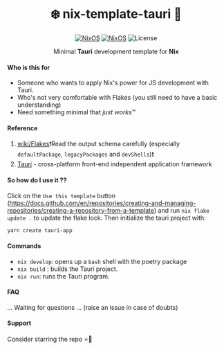 <div align=center>

# ❄️ nix-template-tauri 🦬

[![NixOS](https://img.shields.io/badge/Made_for-javascript-yellow.svg?logo=javascript&style=for-the-badge)](https://www.javascript.com/) [![NixOS](https://img.shields.io/badge/Flakes-Nix-informational.svg?logo=nixos&style=for-the-badge)](https://nixos.org) ![License](https://img.shields.io/github/license/mordragt/nix-templates?style=for-the-badge) 

Minimal **Tauri** development template for **Nix**

</div>

#### Who is this for

- Someone who wants to apply Nix's power for JS development with Tauri.
- Who's not very comfortable with Flakes (you still need to have a basic understanding)
- Need something minimal that *just works*™

#### Reference

1. [wiki/Flakes](https://nixos.wiki/wiki/Flakes)❗Read the output schema carefully (especially `defaultPackage`, `legacyPackages` and `devShells`)❗
2. [Tauri](https://tauri.app/) - cross-platform front-end independent application framework

#### So how do I use it ??

Click on the `Use this template` button (https://docs.github.com/en/repositories/creating-and-managing-repositories/creating-a-repository-from-a-template)
and run `nix flake update .` to update the flake lock.
Then initialize the tauri project with:

```sh
yarn create tauri-app
```

#### Commands

- `nix develop`: opens up a `bash` shell with the poetry package
- `nix build` : builds the Tauri project.
- `nix run`: runs the Tauri program.

#### FAQ

... Waiting for questions ... (raise an issue in case of doubts)

#### Support

Consider starring the repo ⭐🦬



